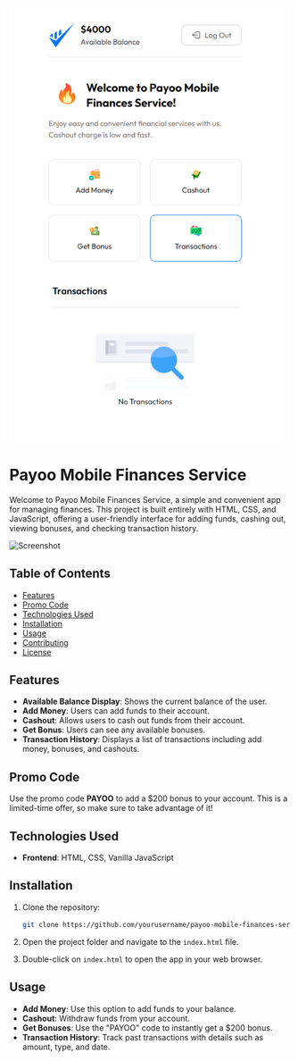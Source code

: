 ![Payoo MFS banner](Payoo-MFS.png)
# Payoo Mobile Finances Service

Welcome to Payoo Mobile Finances Service, a simple and convenient app for managing finances. This project is built entirely with HTML, CSS, and JavaScript, offering a user-friendly interface for adding funds, cashing out, viewing bonuses, and checking transaction history.

![Screenshot](screenshot.png) <!-- Replace with the actual screenshot path if needed -->

## Table of Contents

- [Features](#features)
- [Promo Code](#promo-code)
- [Technologies Used](#technologies-used)
- [Installation](#installation)
- [Usage](#usage)
- [Contributing](#contributing)
- [License](#license)

## Features

- **Available Balance Display**: Shows the current balance of the user.
- **Add Money**: Users can add funds to their account.
- **Cashout**: Allows users to cash out funds from their account.
- **Get Bonus**: Users can see any available bonuses.
- **Transaction History**: Displays a list of transactions including add money, bonuses, and cashouts.

## Promo Code

Use the promo code **PAYOO** to add a $200 bonus to your account. This is a limited-time offer, so make sure to take advantage of it!

## Technologies Used

- **Frontend**: HTML, CSS, Vanilla JavaScript

## Installation

1. Clone the repository:

    ```bash
    git clone https://github.com/yourusername/payoo-mobile-finances-service.git
    ```

2. Open the project folder and navigate to the `index.html` file.

3. Double-click on `index.html` to open the app in your web browser.

## Usage

- **Add Money**: Use this option to add funds to your balance.
- **Cashout**: Withdraw funds from your account.
- **Get Bonuses**: Use the "PAYOO" code to instantly get a $200 bonus.
- **Transaction History**: Track past transactions with details such as amount, type, and date.
